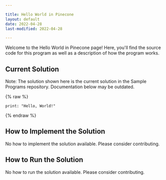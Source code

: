 ```yaml
---

title: Hello World in Pinecone
layout: default
date: 2022-04-28
last-modified: 2022-04-28

---
```


Welcome to the Hello World in Pinecone page! Here, you'll find the source code for this program as well as a description of how the program works.

## Current Solution

Note: The solution shown here is the current solution in the Sample Programs repository. Documentation below may be outdated.

{% raw %}

```Pinecone
print: "Hello, World!"

```

{% endraw %}

## How to Implement the Solution

No how to implement the solution available. Please consider contributing.

## How to Run the Solution

No how to run the solution available. Please consider contributing.
